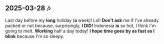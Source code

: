 ## 2025-03-28 🎶

Last day before my **long** holiday (**a** week)! Lol! **Don't ask** me if I've already packed or not because, surprisingly, **I DID!** Indonesia **is** so hot, I think I'm going to melt. **Working** half a day today! **I hope time goes by as fast as I blink** because I'm so sleepy.
